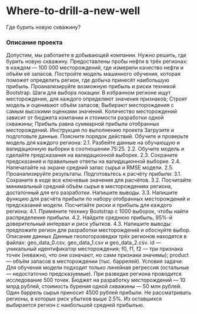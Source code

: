 # Where-to-drill-a-new-well
Где бурить новую скважину?

### Описание проекта

Допустим, мы работаете в добывающей компании. Нужно решить, где бурить новую скважину.
Предоставлены пробы нефти в трёх регионах: в каждом — 100 000 месторождений, где измерили качество нефти и объём её запасов. Постройте модель машинного обучения, которая поможет определить регион, где добыча принесёт наибольшую прибыль. Проанализируйте возможную прибыль и риски техникой Bootstrap.
Шаги для выбора локации:
В избранном регионе ищут месторождения, для каждого определяют значения признаков;
Строят модель и оценивают объём запасов;
Выбирают месторождения с самым высокими оценками значений. Количество месторождений зависит от бюджета компании и стоимости разработки одной скважины;
Прибыль равна суммарной прибыли отобранных месторождений.
Инструкция по выполнению проекта
Загрузите и подготовьте данные. Поясните порядок действий.
Обучите и проверьте модель для каждого региона:
2.1. Разбейте данные на обучающую и валидационную выборки в соотношении 75:25.
2.2. Обучите модель и сделайте предсказания на валидационной выборке.
2.3. Сохраните предсказания и правильные ответы на валидационной выборке.
2.4. Напечатайте на экране средний запас сырья и RMSE модели.
2.5. Проанализируйте результаты.
Подготовьтесь к расчёту прибыли:
3.1. Сохраните в коде все ключевые значения для расчётов.
3.2. Посчитайте минимальный средний объём сырья в месторождениях региона, достаточный для его разработки. Напишите выводы.
3.3. Напишите функцию для расчёта прибыли по набору отобранных месторождений и предсказаний модели.
Посчитайте риски и прибыль для каждого региона:
4.1. Примените технику Bootstrap с 1000 выборок, чтобы найти распределение прибыли.
4.2. Найдите среднюю прибыль, 95%-й доверительный интервал и риск убытков.
4.3. Напишите выводы: предложите регион для разработки месторождений и обоснуйте выбор.
Описание данных
Данные геологоразведки трёх регионов находятся в файлах: geo_data_0.csv, geo_data_1.csv и geo_data_2.csv.
id — уникальный идентификатор месторождения;
f0, f1, f2 — три признака точек (неважно, что они означают, но сами признаки значимы);
product — объём запасов в месторождении (тыс. баррелей).
Условия задачи:
Для обучения модели подходит только линейная регрессия (остальные — недостаточно предсказуемые).
При разведке региона проводится исследование 500 точек.
Бюджет на разработку месторождений — 10 млрд рублей, стоимость бурения одной скважины — 50 млн рублей.
Один баррель сырья приносит 4500 рублей прибыли.
Не рассматривать регионы, в которых риск убытков выше 2.5%. Из оставшихся выбирается регион с наибольшей средней прибылью.

